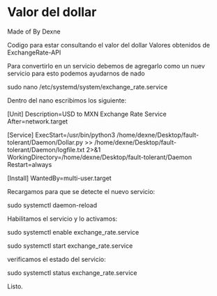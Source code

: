 # Valor del dollar

Made of By Dexne

Codigo para estar consultando el valor del dollar
Valores obtenidos de ExchangeRate-API

Para convertirlo en un servicio debemos de agregarlo como un nuev servicio
para esto podemos ayudarnos de nado

sudo nano /etc/systemd/system/exchange_rate.service

Dentro del nano escribimos los siguiente:

[Unit]
Description=USD to MXN Exchange Rate Service
After=network.target

[Service]
ExecStart=/usr/bin/python3 /home/dexne/Desktop/fault-tolerant/Daemon/Dollar.py >> /home/dexne/Desktop/fault-tolerant/Daemon/logfile.txt 2>&1
WorkingDirectory=/home/dexne/Desktop/fault-tolerant/Daemon
Restart=always

[Install]
WantedBy=multi-user.target

Recargamos para que se detecte el nuevo servicio:

sudo systemctl daemon-reload

Habilitamos el servicio y lo activamos:

sudo systemctl enable exchange_rate.service

sudo systemctl start exchange_rate.service

verificamos el estado del servicio:

sudo systemctl status exchange_rate.service

Listo.

